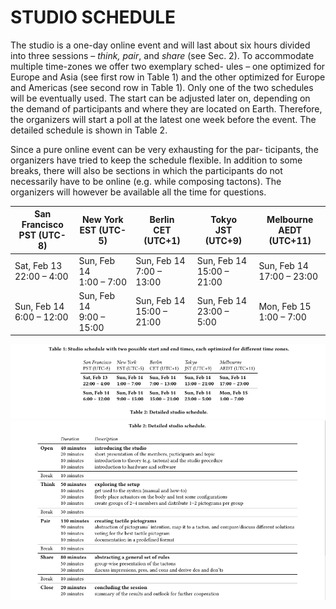 # STUDIO SCHEDULE
The studio is a one-day online event and will last about six hours
divided into three sessions – *think, pair*, and *share* (see Sec. 2). To
accommodate multiple time-zones we offer two exemplary sched-
ules – one optimized for Europe and Asia (see first row in Table 1)
and the other optimized for Europe and Americas (see second row
in Table 1). Only one of the two schedules will be eventually used.
The start can be adjusted later on, depending on the demand of
participants and where they are located on Earth. Therefore, the
organizers will start a poll at the latest one week before the event.
The detailed schedule is shown in Table 2.

Since a pure online event can be very exhausting for the par-
ticipants, the organizers have tried to keep the schedule flexible.
In addition to some breaks, there will also be sections in which
the participants do not necessarily have to be online (e.g. while
composing tactons). The organizers will however be available all
the time for questions.

| San Francisco<br/> PST (UTC-8) | New York<br/> EST (UTC-5)     | Berlin<br/> CET (UTC+1)        | Tokyo<br/> JST (UTC+9)         | Melbourne<br/> AEDT (UTC+11)   |
|--------------------------------|-------------------------------|--------------------------------|--------------------------------|--------------------------------|
| Sat, Feb 13<br/> 22:00 – 4:00  | Sun, Feb 14<br/> 1:00 – 7:00  | Sun, Feb 14<br/> 7:00 – 13:00  | Sun, Feb 14<br/> 15:00 – 21:00 | Sun, Feb 14<br/> 17:00 – 23:00 |
| Sun, Feb 14<br/> 6:00 – 12:00  | Sun, Feb 14<br/> 9:00 – 15:00 | Sun, Feb 14<br/> 15:00 – 21:00 | Sun, Feb 14<br/> 23:00 – 5:00  | Mon, Feb 15<br/> 1:00 – 7:00   |

![Table 1: Studio Schedule](img/table1StudioSchedule.png)
![Table 2: Detailed Studio Schedule](img/table2DetailedStudioSchedule.png)


